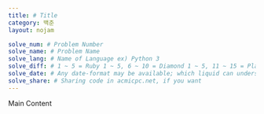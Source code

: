```yaml
---
title: # Title
category: 백준
layout: nojam

solve_num: # Problem Number
solve_name: # Problem Name
solve_lang: # Name of Language ex) Python 3
solve_diff: # 1 ~ 5 = Ruby 1 ~ 5, 6 ~ 10 = Diamond 1 ~ 5, 11 ~ 15 = Platinum 1 ~ 5, ... , 26 ~ 30 = Bronze 1 ~ 5, Other: Unrated
solve_date: # Any date-format may be available; which liquid can understand
solve_share: # Sharing code in acmicpc.net, if you want
---
```


Main Content
